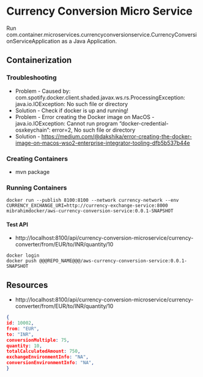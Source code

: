 # Currency Conversion Micro Service

Run com.container.microservices.currencyconversionservice.CurrencyConversionServiceApplication as a Java Application.

## Containerization

### Troubleshooting

- Problem - Caused by: com.spotify.docker.client.shaded.javax.ws.rs.ProcessingException: java.io.IOException: No such file or directory
- Solution - Check if docker is up and running!
- Problem - Error creating the Docker image on MacOS - java.io.IOException: Cannot run program “docker-credential-osxkeychain”: error=2, No such file or directory
- Solution - https://medium.com/@dakshika/error-creating-the-docker-image-on-macos-wso2-enterprise-integrator-tooling-dfb5b537b44e

### Creating Containers

- mvn package

### Running Containers

```
docker run --publish 8100:8100 --network currency-network --env CURRENCY_EXCHANGE_URI=http://currency-exchange-service:8000 mibrahimdocker/aws-currency-conversion-service:0.0.1-SNAPSHOT
```

#### Test API 
- http://localhost:8100/api/currency-conversion-microservice/currency-converter/from/EUR/to/INR/quantity/10
```
docker login
docker push @@@REPO_NAME@@@/aws-currency-conversion-service:0.0.1-SNAPSHOT
```


## Resources

- http://localhost:8100/api/currency-conversion-microservice/currency-converter/from/EUR/to/INR/quantity/10

```json
{
id: 10002,
from: "EUR",
to: "INR",
conversionMultiple: 75,
quantity: 10,
totalCalculatedAmount: 750,
exchangeEnvironmentInfo: "NA",
conversionEnvironmentInfo: "NA",
}
```